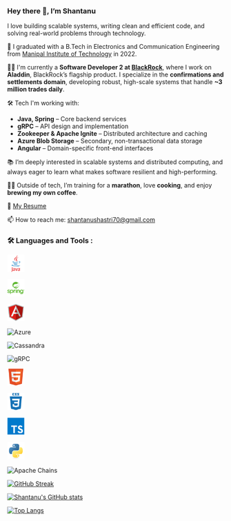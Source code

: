 ### Hey there 👋, I’m Shantanu

I love building scalable systems, writing clean and efficient code, and solving real-world problems through technology.

🌱 I graduated with a B.Tech in Electronics and Communication Engineering from [Manipal Institute of Technology](https://manipal.edu/mit.html) in 2022.

👨‍💻 I'm currently a **Software Developer 2 at [BlackRock](https://www.blackrock.com)**, where I work on **Aladdin**, BlackRock’s flagship product. I specialize in the **confirmations and settlements domain**, developing robust, high-scale systems that handle **~3 million trades daily**.

🛠️ Tech I'm working with:
- **Java, Spring** – Core backend services  
- **gRPC** – API design and implementation  
- **Zookeeper & Apache Ignite** – Distributed architecture and caching  
- **Azure Blob Storage** – Secondary, non-transactional data storage  
- **Angular** – Domain-specific front-end interfaces

📚 I’m deeply interested in scalable systems and distributed computing, and always eager to learn what makes software resilient and high-performing.

🏃‍♂️ Outside of tech, I’m training for a **marathon**, love **cooking**, and enjoy **brewing my own coffee**.

📄 [My Resume](https://www.linkedin.com/in/shantanushastri/details/featured/1747032065916/single-media-viewer/?profileId=ACoAAClBdJwB72c1ILq5zrwCwupLj1jeecz2P7E)

📫 How to reach me: [shantanushastri70@gmail.com](mailto:shantanushastri70@gmail.com)

### :hammer_and_wrench: Languages and Tools :

<div>
  <!-- Java -->
  <img src="https://github.com/devicons/devicon/blob/master/icons/java/java-original-wordmark.svg" title="Java" alt="Java" width="40" height="40"/>&nbsp;

  <!-- Spring -->
  <img src="https://github.com/devicons/devicon/blob/master/icons/spring/spring-original-wordmark.svg" title="Spring" alt="Spring" width="40" height="40"/>&nbsp;

  <!-- Angular -->
  <img src="https://github.com/devicons/devicon/blob/master/icons/angularjs/angularjs-original.svg" title="Angular" alt="Angular" width="40" height="40"/>&nbsp;

  <!-- Azure -->
  <img src="https://cdn.jsdelivr.net/gh/devicons/devicon/icons/azure/azure-original.svg" title="Azure & Azure Blob" alt="Azure" width="40" height="40"/>&nbsp;

  <!-- Cassandra -->
  <img src="https://cdn.jsdelivr.net/gh/devicons/devicon/icons/apachecassandra/apachecassandra-original.svg" title="Cassandra" alt="Cassandra" width="40" height="40"/>&nbsp;

  <!-- gRPC (from Icons8) -->
  <img src="https://img.icons8.com/color/48/grpc.png" title="gRPC" alt="gRPC" width="40" height="40"/>&nbsp;

  <!-- HTML -->
  <img src="https://github.com/devicons/devicon/blob/master/icons/html5/html5-original.svg" title="HTML5" alt="HTML" width="40" height="40"/>&nbsp;

  <!-- CSS -->
  <img src="https://github.com/devicons/devicon/blob/master/icons/css3/css3-plain-wordmark.svg" title="CSS3" alt="CSS" width="40" height="40"/>&nbsp;

  <!-- TypeScript -->
  <img src="https://github.com/devicons/devicon/blob/master/icons/typescript/typescript-original.svg" title="TypeScript" alt="TypeScript" width="40" height="40"/>&nbsp;

  <!-- Python -->
  <img src="https://github.com/devicons/devicon/blob/master/icons/python/python-original.svg" title="Python" alt="Python" width="40" height="40"/>&nbsp;

  <!-- Apache Chains (fallback to Apache icon) -->
  <img src="https://cdn.jsdelivr.net/gh/devicons/devicon/icons/apache/apache-original-wordmark.svg" title="Apache Chains (Generic)" alt="Apache Chains" width="40" height="40"/>&nbsp;
</div>


[![GitHub Streak](http://github-readme-streak-stats.herokuapp.com?user=ShantanuShastri7&theme=dark&background=000000)](https://git.io/streak-stats)

[![Shantanu's GitHub stats](https://github-readme-stats.vercel.app/api?username=ShantanuShastri7)](https://github.com/anuraghazra/github-readme-stats)

[![Top Langs](https://github-readme-stats.vercel.app/api/top-langs/?username=ShantanuShastri7&layout=compact&theme=vision-friendly-dark)](https://github.com/anuraghazra/github-readme-stats)
